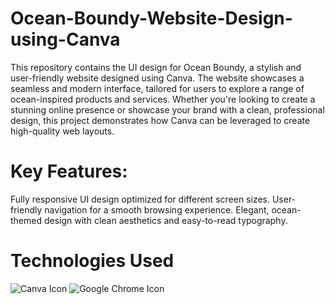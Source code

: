 # Ocean-Boundy-Website-Design-using-Canva

This repository contains the UI design for Ocean Boundy, a stylish and user-friendly website designed using Canva. The website showcases a seamless and modern interface, tailored for users to explore a range of ocean-inspired products and services. Whether you're looking to create a stunning online presence or showcase your brand with a clean, professional design, this project demonstrates how Canva can be leveraged to create high-quality web layouts.

# Key Features:

Fully responsive UI design optimized for different screen sizes.
User-friendly navigation for a smooth browsing experience.
Elegant, ocean-themed design with clean aesthetics and easy-to-read typography.

# Technologies Used
![Canva Icon](https://link-to-canva-icon.png) 
![Google Chrome Icon](https://link-to-chrome-icon.png)
